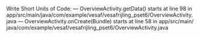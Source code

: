 Write Short Units of Code:
  — OverviewActivity.​getData()
      starts at line 98 in app/​src/​main/​java/​com/​example/​vesaf/​vesafrijling_​pset6/​OverviewActivity.​java
  — OverviewActivity.​onCreate(Bundle)
      starts at line 58 in app/​src/​main/​java/​com/​example/​vesaf/​vesafrijling_​pset6/​OverviewActivity.​java
      

